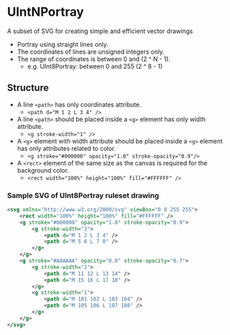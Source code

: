 # UIntNPortray

A subset of SVG for creating simple and efficient vector drawings

- Portray using straight lines only.
- The coordinates of lines are unsigned integers only.
- The range of coordinates is between 0 and (2 ^ N - 1).
  - e.g. UInt8Portray: between 0 and 255 (2 ^ 8 - 1)

## Structure

- A line `<path>` has only coordinates attribute.
  - ```<path d="M 1 2 L 3 4" />```
- A line `<path>` should be placed inside a `<g>` element has only width attribute.
  - ```<g stroke-width="1" />```
- A `<g>` element with width attribute should be placed inside a `<g>` element has only attributes related to color.
  - ```<g stroke="#000000" opacity="1.0" stroke-opacity="0.9"/>```
- A `<rect>` element of the same size as the canvas is required for the background color.
  - ```<rect width="100%" height="100%" fill="#FFFFFF" />```

### Sample SVG of UInt8Portray ruleset drawing

```xml
<svg xmlns="http://www.w3.org/2000/svg" viewBox="0 0 255 255">
    <rect width="100%" height="100%" fill="#FFFFFF" />
    <g stroke="#000000" opacity="1.0" stroke-opacity="0.9">
        <g stroke-width="3">
            <path d="M 1 2 L 3 4" />
            <path d="M 5 6 L 7 8" />
        </g>
    </g>
    <g stroke="#AAAAAA" opacity="0.8" stroke-opacity="0.7">
        <g stroke-width="2">
            <path d="M 11 12 L 13 14" />
            <path d="M 15 16 L 17 18" />
        </g>
        <g stroke-width="1">
            <path d="M 101 102 L 103 104" />
            <path d="M 105 106 L 107 108" />
        </g>
    </g>
</svg>
```
